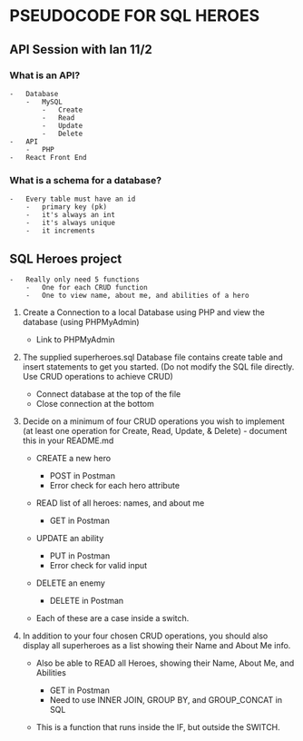 # PSEUDOCODE FOR SQL HEROES

## API Session with Ian 11/2
 
### What is an API?
    -   Database
        -   MySQL
            -   Create
            -   Read
            -   Update
            -   Delete
    -   API
        -   PHP
    -   React Front End

### What is a schema for a database?
    -   Every table must have an id
        -   primary key (pk)
        -   it's always an int
        -   it's always unique
        -   it increments

## SQL Heroes project
    -   Really only need 5 functions
        -   One for each CRUD function
        -   One to view name, about me, and abilities of a hero

1. Create a Connection to a local Database using PHP and view the database (using PHPMyAdmin)
    -   Link to PHPMyAdmin
2. The supplied superheroes.sql Database file contains create table and insert statements to get you started. (Do not modify the SQL file directly. Use CRUD operations to achieve CRUD)
    -   Connect database at the top of the file
    -   Close connection at the bottom
3. Decide on a minimum of four CRUD operations you wish to implement (at least one operation for Create, Read, Update, & Delete) - document this in your README.md
    -   CREATE a new hero
        -   POST in Postman
        -   Error check for each hero attribute
    -   READ list of all heroes: names, and about me
        -   GET in Postman
    -   UPDATE an ability
        -   PUT in Postman
        -   Error check for valid input
    -   DELETE an enemy
        -   DELETE in Postman

    -   Each of these are a case inside a switch.

4. In addition to your four chosen CRUD operations, you should also display all superheroes as a list showing their Name and About Me info.
    -   Also be able to READ all Heroes, showing their Name, About Me, and Abilities
        -   GET in Postman
        -   Need to use INNER JOIN, GROUP BY, and GROUP_CONCAT in SQL
    
    -   This is a function that runs inside the IF, but outside the SWITCH.
